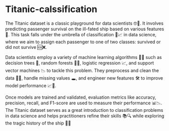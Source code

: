 # Titanic-calssification
The Titanic dataset is a classic playground for data scientists 🤓🔬. It involves predicting passenger survival on the ill-fated ship based on various features 🧐. This task falls under the umbrella of classification 🚢📈 in data science, where we aim to assign each passenger to one of two classes: survived or did not survive 🆘❌.

Data scientists employ a variety of machine learning algorithms 🤖🧠 such as decision trees 🌲, random forests 🌳🌳, logistic regression 📈, and support vector machines 📉 to tackle this problem. They preprocess and clean the data 🧹🧼, handle missing values 🕳️, and engineer new features 🛠️ to improve model performance 📈🚀.

Once models are trained and validated, evaluation metrics like accuracy, precision, recall, and F1-score are used to measure their performance 📊📉. The Titanic dataset serves as a great introduction to classification problems in data science and helps practitioners refine their skills 📚🔍 while exploring the tragic history of the ship 🌊💔
